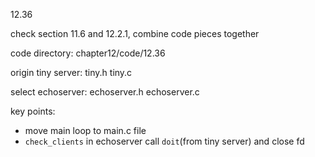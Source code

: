 12.36

check section 11.6 and 12.2.1, combine code pieces together

code directory: chapter12/code/12.36

origin tiny server: tiny.h tiny.c

select echoserver: echoserver.h echoserver.c

key points:
- move main loop to main.c file
- `check_clients` in echoserver call `doit`(from tiny server) and close fd

